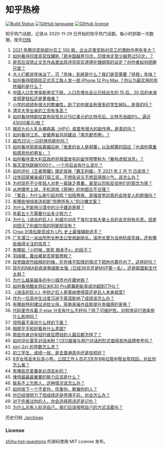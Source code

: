# 知乎热榜
[![Build Status](https://github.com/ToWeLong/zhihu-hot-questions/workflows/CI/badge.svg)](https://github.com/ToWeLong/zhihu-hot-questions/actions)
[![GitHub language](https://img.shields.io/badge/language-golang-orange.svg)](https://golang.org/)
[![GitHub license](https://img.shields.io/github/license/ToWeLong/zhihu-hot-questions)](https://github.com/ToWeLong/zhihu-hot-questions/blob/main/LICENSE)

知乎热门话题，记录从 2020-11-29 日开始的知乎热门话题。每小时抓取一次数据，按天[归档](./archives)

<!-- BEGIN -->

1. [2021 年腾讯奖励部分员工 100 股，企业这类奖励对员工的激励作用有多大？](https://www.zhihu.com/question/443423122)
1. [如何看待印度高官炫耀称「若中国越界10次，印度肯定至少越界过50次」？](https://www.zhihu.com/question/443410219)
1. [是否应该禁止文艺作品里出现违背现实道德伦理纲常的设定？创作者如何把握尺度？](https://www.zhihu.com/question/442471252)
1. [大人们都说年味淡了，可「年味」到底是什么？我们是否需要「拯救」年味？](https://www.zhihu.com/question/442835821)
1. [如何看待陌陌给正式员工每人发一部 iPhone 12 Pro Max ？你认为最实用的年终福利是什么？](https://www.zhihu.com/question/443424831)
1. [中国人口生育率断崖式下跌、人口负增长会让已经出生的 15 后、20 后的未来变得更轻松还是更艰难？](https://www.zhihu.com/question/443275766)
1. [小学的成绩有很大的欺骗性，到了初中就会有很多的学生掉队，是真的吗？](https://www.zhihu.com/question/433616847)
1. [清华大学出来的工资有多高？](https://www.zhihu.com/question/373079772)
1. [如何看待特斯拉宣布投资总计15亿美元的比特币后，比特币涨超9%，逼近43000美元/枚？](https://www.zhihu.com/question/443502239)
1. [据说九价人乳头瘤病毒（HPV）疫苗有很大的副作用，是真的吗？](https://www.zhihu.com/question/315444414)
1. [如何看待江苏、安徽两省共同建设「南京都市圈」？](https://www.zhihu.com/question/443422699)
1. [超市20元一只的烤鸡能吃吗？](https://www.zhihu.com/question/442735401)
1. [如何看待郭家铭离婚后称「我爱的女人是郝蕾」以及郝蕾的回应「也请你尊重和感恩你的男友」？](https://www.zhihu.com/question/443416093)
1. [如何看待澳大利亚政府将我国发布的留学预警称为「散布虚假消息」？](https://www.zhihu.com/question/443409835)
1. [每天坚持跳绳1000个，一个月后会有什么变化？](https://www.zhihu.com/question/400648101)
1. [如何评价《王者荣耀》限定皮肤「霸王别姬」于 2021 年 2 月 11 日返场？](https://www.zhihu.com/question/443364664)
1. [过年回家被亲戚打探工资，不想告诉又不想显得很小气，该怎么办？](https://www.zhihu.com/question/443338258)
1. [为何现在不少年轻人对老一辈缺乏尊重，甚至以怼和反驳他们的观念为荣？](https://www.zhihu.com/question/441091955)
1. [从地理学上讲，手机游戏《原神》的地图合不合理？](https://www.zhihu.com/question/442860960)
1. [「累丑」为什么能引起共鸣？加班熬夜、高强度劳动真的会改变人的颜值吗？](https://www.zhihu.com/question/443459906)
1. [有哪些悄悄发送却能“惊艳所有人”的沙雕文案？](https://www.zhihu.com/question/443152285)
1. [为什么不能用沙漠中的沙子建造房屋？](https://www.zhihu.com/question/419597466)
1. [年薪五十万需要付出多少努力？](https://www.zhihu.com/question/385732321)
1. [为什么《进击的巨人》利威尔对杀了埃尔文和大量士兵的吉克抱有杀意，但是对团灭了利威尔班的阿妮却没有？](https://www.zhihu.com/question/442421883)
1. [Crisp 刘青松能否成为 LPL 史上最强辅助选手？](https://www.zhihu.com/question/442120329)
1. [广东湛江一派出所所长枪击公安局副局长，该所长曾为当地抗疫先锋，还有哪些值得关注的信息？](https://www.zhihu.com/question/443424525)
1. [有哪些「小时候…笑死 根本不x」的段子？](https://www.zhihu.com/question/443220155)
1. [羽绒被、蚕丝被是否是智商税？](https://www.zhihu.com/question/263359954)
1. [段誉跟虚竹结拜的时候，在乔峰不知情的情况下把他也算在内了，这样好吗？](https://www.zhihu.com/question/443268531)
1. [现在的NBA到底是詹姆斯太强（已经36岁还是MVP第一名），还是联盟新生代太弱？](https://www.zhihu.com/question/442111214)
1. [为什么越来越多的中小城市也在建地铁？](https://www.zhihu.com/question/43550635)
1. [如何看待酷友将红米K30 Pro屏幕刷新率成功超到77Hz？](https://www.zhihu.com/question/443240016)
1. [《进击的巨人》中铠之巨人是莱纳使得菜还是巨人本身就菜?](https://www.zhihu.com/question/374117590)
1. [作为一位高中生过度沉迷于周深影响了成绩该怎么办？](https://www.zhihu.com/question/443324512)
1. [有哪些特别建议送给父母，简单易操作且能提升幸福感的家电？](https://www.zhihu.com/question/437319300)
1. [代码里充斥着 if-else 分支有什么不好吗？除了可维护性，对程序运行效率有什么影响吗？](https://www.zhihu.com/question/441518636)
1. [领导最不喜欢什么样的下属？](https://www.zhihu.com/question/401065430)
1. [相貌平平和好看有什么差距?](https://www.zhihu.com/question/436671368)
1. [那些你身边年轻时疯狂攒钱的人最后都怎样了？](https://www.zhihu.com/question/408964456)
1. [如何评价雷军对话米粉？CEO直接与用户对话的形式值得其他品牌参考吗？](https://www.zhihu.com/question/443423710)
1. [sin(-2x) 的导数怎么求？](https://www.zhihu.com/question/431864288)
1. [初三学生，成绩一般，是去普通高中还是技校好？](https://www.zhihu.com/question/443373196)
1. [8岁女孩丢失玩具小熊，公园工作人员花3天在8吨垃圾中帮女孩找回，对此你怎么看？](https://www.zhihu.com/question/443261024)
1. [有哪些恋爱番是必须去补的？](https://www.zhihu.com/question/442789866)
1. [律师最最最重要的能力应该是什么？](https://www.zhihu.com/question/443168759)
1. [联系不上欠款人，这种情况该怎么办？](https://www.zhihu.com/question/440835066)
1. [如何放下一个不爱你，伤害你，欺骗你的人？](https://www.zhihu.com/question/441476599)
1. [你已经很努力了但成绩还是停滞不前，你会怎么办？](https://www.zhihu.com/question/442414215)
1. [对于伤害过你的人，你会选择原谅还是记仇？](https://www.zhihu.com/question/441386045)
1. [为什么总有人批评自己，我们应该按照自己的方式活着吗？](https://www.zhihu.com/question/441720191)

<!-- END -->

历史归档 [./archives](./archives)


### License
[zhihu-hot-questions](https://github.com/towelong/zhihu-hot-questions) 的源码使用 MIT License 发布。
